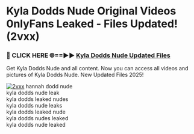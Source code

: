 # Kyla Dodds Nude Original Videos 0nlyFans Leaked - Files Updated! (2vxx)

<h3>🔴 CLICK HERE 🌐==►► <a href="https://tinyurl.com/4mcuefdz" rel="nofollow">Kyla Dodds Nude Updated Files</a></h3>

Get Kyla Dodds Nude and all content. Now you can access all videos and pictures of Kyla Dodds Nude. New Updated Files 2025!

[![2vxx](https://i.imgur.com/StAQSOY.gif)](https://tinyurl.com/4mcuefdz)
hannah dodd nude<br>
kyla dodds nude leak<br>
kyla dodds leaked nudes<br>
kyla dodds nude leaks<br>
kyla dodds leaked nude<br>
kyla dodds nudes leaked<br>
kyla dodds nude leaked